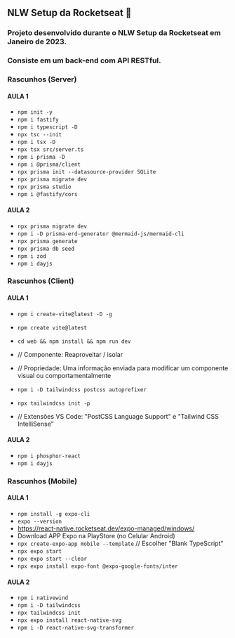 ## NLW Setup da Rocketseat 🚀

### Projeto desenvolvido durante o NLW Setup da Rocketseat em Janeiro de 2023. 

### Consiste em um back-end com API RESTful.

### Rascunhos (Server)

#### AULA 1

- `npm init -y`
- `npm i fastify`
- `npm i typescript -D`
- `npx tsc --init`
- `npm i tsx -D`
- `npx tsx src/server.ts`
- `npm i prisma -D`
- `npm i @prisma/client`
- `npx prisma init --datasource-provider SQLite`
- `npx prisma migrate dev`
- `npx prisma studio`
- `npm i @fastify/cors`

#### AULA 2

- `npx prisma migrate dev`
- `npm i -D prisma-erd-generator @mermaid-js/mermaid-cli`
- `npx prisma generate`
- `npx prisma db seed`
- `npm i zod`
- `npm i dayjs`

### Rascunhos (Client)

#### AULA 1

- `npm i create-vite@latest -D -g`
- `npm create vite@latest`
- `cd web && npm install && npm run dev`

- // Componente: Reaproveitar / isolar
- // Propriedade: Uma informação enviada para modificar um componente visual ou comportamentalmente

- `npm i -D tailwindcss postcss autoprefixer`
- `npx tailwindcss init -p`

- // Extensões VS Code: "PostCSS Language Support" e "Tailwind CSS IntelliSense"

#### AULA 2

- `npm i phosphor-react`
- `npm i dayjs`

### Rascunhos (Mobile)

#### AULA 1

- `npm install -g expo-cli`
- `expo --version`
- https://react-native.rocketseat.dev/expo-managed/windows/
- Download APP Expo na PlayStore (no Celular Android)
- `npx create-expo-app mobile --template` // Escolher "Blank TypeScript"
- `npx expo start`
- `npx expo start --clear`
- `npx expo install expo-font @expo-google-fonts/inter`

#### AULA 2

- `npm i nativewind`
- `npm i -D tailwindcss`
- `npx tailwindcss init`
- `npx expo install react-native-svg`
- `npm i -D react-native-svg-transformer`